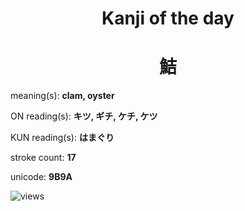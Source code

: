 <h1 align="center">Kanji of the day</h1>
<h1 align="center">鮚</h1>
<p align="left">meaning(s): <b>clam, oyster</b></p>
<p align="left">ON reading(s): <b>キツ, ギチ, ケチ, ケツ</b></p>
<p align="left">KUN reading(s): <b>はまぐり</b></p>
<p align="left">stroke count: <b>17</b></p>
<p align="left">unicode: <b>9B9A</b></p>
<p align="left"><img src="https://komarev.com/ghpvc/?username=tristanwagner-kanjioftheday&label=Views&color=0e75b6&style=flat" alt="views"/></p>
